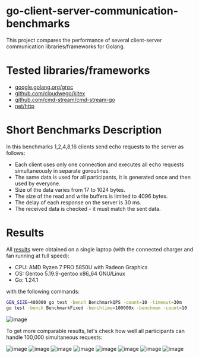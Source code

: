 # go-client-server-communication-benchmarks
This project compares the performance of several client-server communication
libraries/frameworks for Golang.

# Tested libraries/frameworks
- [google.golang.org/grpc](https://pkg.go.dev/google.golang.org/grpc)
- [github.com/cloudwego/kitex](https://github.com/cloudwego/kitex)
- [github.com/cmd-stream/cmd-stream-go](https://github.com/cmd-stream/cmd-stream-go)
- [net/http](https://pkg.go.dev/net/http)

# Short Benchmarks Description
In this benchmarks 1,2,4,8,16 clients send echo requests to the server as
follows:
- Each client uses only one connection and executes all echo requests
  simultaneously in separate goroutines.
- The same data is used for all participants, it is generated once and then 
  used by everyone.
- Size of the data varies from 17 to 1024 bytes.
- The size of the read and write buffers is limited to 4096 bytes.
- The delay of each response on the server is 30 ms.
- The received data is checked - it must match the sent data.

# Results
All [results](results) were obtained on a single laptop (with the connected 
charger and fan running at full speed):
- CPU: AMD Ryzen 7 PRO 5850U with Radeon Graphics
- OS: Gentoo 5.19.9-gentoo x86_64 GNU/Linux
- Go: 1.24.1

with the following commands:
```bash
GEN_SIZE=400000 go test -bench BenchmarkQPS -count=10 -timeout=30m
go test -bench BenchmarkFixed -benchtime=100000x -benchmem -count=10
```

![image](results/qps/img/qps.png)

To get more comparable results, let's check how well all participants can 
handle 100,000 simultaneous requests:

![image](results/fixed/img/sec.png)
![image](results/fixed/img/cop.png)
![image](results/fixed/img/max.png)
![image](results/fixed/img/med.png)
![image](results/fixed/img/min.png)
![image](results/fixed/img/p99.png)
![image](results/fixed/img/b.png)
![image](results/fixed/img/allocs.png)
